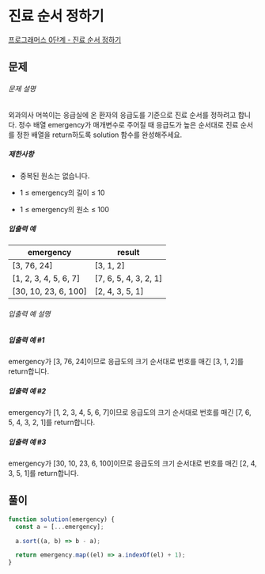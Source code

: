 # 진료 순서 정하기

[프로그래머스 0단계 - 진료 순서 정하기](https://school.programmers.co.kr/learn/courses/30/lessons/120835)

## 문제

###### 문제 설명

외과의사 머쓱이는 응급실에 온 환자의 응급도를 기준으로 진료 순서를 정하려고 합니다. 정수 배열 emergency가 매개변수로 주어질 때 응급도가 높은 순서대로 진료 순서를 정한 배열을 return하도록 solution 함수를 완성해주세요.

##### 제한사항

- 중복된 원소는 없습니다.

- 1 ≤ emergency의 길이 ≤ 10

- 1 ≤ emergency의 원소 ≤ 100

##### 입출력 예

| emergency             | result                |
| --------------------- | --------------------- |
| [3, 76, 24]           | [3, 1, 2]             |
| [1, 2, 3, 4, 5, 6, 7] | [7, 6, 5, 4, 3, 2, 1] |
| [30, 10, 23, 6, 100]  | [2, 4, 3, 5, 1]       |

###### 입출력 예 설명

##### 입출력 예 #1

emergency가 [3, 76, 24]이므로 응급도의 크기 순서대로 번호를 매긴 [3, 1, 2]를 return합니다.

##### 입출력 예 #2

emergency가 [1, 2, 3, 4, 5, 6, 7]이므로 응급도의 크기 순서대로 번호를 매긴 [7, 6, 5, 4, 3, 2, 1]를 return합니다.

##### 입출력 예 #3

emergency가 [30, 10, 23, 6, 100]이므로 응급도의 크기 순서대로 번호를 매긴 [2, 4, 3, 5, 1]를 return합니다.

## 풀이

```javascript
function solution(emergency) {
  const a = [...emergency];

  a.sort((a, b) => b - a);

  return emergency.map((el) => a.indexOf(el) + 1);
}
```
